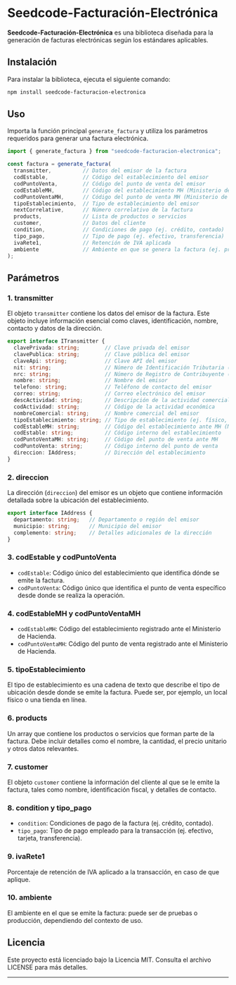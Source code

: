 # Seedcode-Facturación-Electrónica

**Seedcode-Facturación-Electrónica** es una biblioteca diseñada para la generación de facturas electrónicas según los estándares aplicables.

## Instalación

Para instalar la biblioteca, ejecuta el siguiente comando:

```bash
npm install seedcode-facturacion-electronica
```

## Uso

Importa la función principal `generate_factura` y utiliza los parámetros requeridos para generar una factura electrónica.

```typescript
import { generate_factura } from "seedcode-facturacion-electronica";

const factura = generate_factura(
  transmitter,          // Datos del emisor de la factura
  codEstable,           // Código del establecimiento del emisor
  codPuntoVenta,        // Código del punto de venta del emisor
  codEstableMH,         // Código del establecimiento MH (Ministerio de Hacienda)
  codPuntoVentaMH,      // Código del punto de venta MH (Ministerio de Hacienda)
  tipoEstablecimiento,  // Tipo de establecimiento del emisor
  nextCorrelative,      // Número correlativo de la factura
  products,             // Lista de productos o servicios
  customer,             // Datos del cliente
  condition,            // Condiciones de pago (ej. crédito, contado)
  tipo_pago,            // Tipo de pago (ej. efectivo, transferencia)
  ivaRete1,             // Retención de IVA aplicada
  ambiente              // Ambiente en que se genera la factura (ej. pruebas, producción)
);
```

## Parámetros

### 1. **transmitter**

El objeto `transmitter` contiene los datos del emisor de la factura. Este objeto incluye información esencial como claves, identificación, nombre, contacto y datos de la dirección.

```typescript
export interface ITransmitter {
  clavePrivada: string;        // Clave privada del emisor
  clavePublica: string;        // Clave pública del emisor
  claveApi: string;            // Clave API del emisor
  nit: string;                 // Número de Identificación Tributaria (NIT)
  nrc: string;                 // Número de Registro de Contribuyente (NRC)
  nombre: string;              // Nombre del emisor
  telefono: string;            // Teléfono de contacto del emisor
  correo: string;              // Correo electrónico del emisor
  descActividad: string;       // Descripción de la actividad comercial
  codActividad: string;        // Código de la actividad económica
  nombreComercial: string;     // Nombre comercial del emisor
  tipoEstablecimiento: string; // Tipo de establecimiento (ej. físico, virtual)
  codEstableMH: string;        // Código del establecimiento ante MH (Ministerio de Hacienda)
  codEstable: string;          // Código interno del establecimiento
  codPuntoVentaMH: string;     // Código del punto de venta ante MH
  codPuntoVenta: string;       // Código interno del punto de venta
  direccion: IAddress;         // Dirección del establecimiento
}
```

### 2. **direccion**

La dirección (`direccion`) del emisor es un objeto que contiene información detallada sobre la ubicación del establecimiento.

```typescript
export interface IAddress {
  departamento: string;   // Departamento o región del emisor
  municipio: string;      // Municipio del emisor
  complemento: string;    // Detalles adicionales de la dirección
}
```

### 3. **codEstable y codPuntoVenta**

- `codEstable`: Código único del establecimiento que identifica dónde se emite la factura.
- `codPuntoVenta`: Código único que identifica el punto de venta específico desde donde se realiza la operación.

### 4. **codEstableMH y codPuntoVentaMH**

- `codEstableMH`: Código del establecimiento registrado ante el Ministerio de Hacienda.
- `codPuntoVentaMH`: Código del punto de venta registrado ante el Ministerio de Hacienda.

### 5. **tipoEstablecimiento**

El tipo de establecimiento es una cadena de texto que describe el tipo de ubicación desde donde se emite la factura. Puede ser, por ejemplo, un local físico o una tienda en línea.

### 6. **products**

Un array que contiene los productos o servicios que forman parte de la factura. Debe incluir detalles como el nombre, la cantidad, el precio unitario y otros datos relevantes.

### 7. **customer**

El objeto `customer` contiene la información del cliente al que se le emite la factura, tales como nombre, identificación fiscal, y detalles de contacto.

### 8. **condition y tipo_pago**

- `condition`: Condiciones de pago de la factura (ej. crédito, contado).
- `tipo_pago`: Tipo de pago empleado para la transacción (ej. efectivo, tarjeta, transferencia).

### 9. **ivaRete1**

Porcentaje de retención de IVA aplicado a la transacción, en caso de que aplique.

### 10. **ambiente**

El ambiente en el que se emite la factura: puede ser de pruebas o producción, dependiendo del contexto de uso.

## Licencia

Este proyecto está licenciado bajo la Licencia MIT. Consulta el archivo LICENSE para más detalles.

--- 